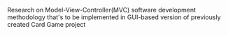 Research on Model-View-Controller(MVC) software development methodology that's to be implemented in GUI-based version of previously created Card Game project
